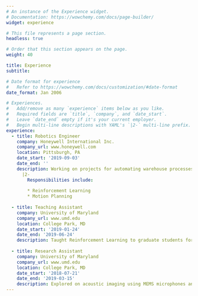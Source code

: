 ```yaml
---
# An instance of the Experience widget.
# Documentation: https://wowchemy.com/docs/page-builder/
widget: experience

# This file represents a page section.
headless: true

# Order that this section appears on the page.
weight: 40

title: Experience
subtitle:

# Date format for experience
#   Refer to https://wowchemy.com/docs/customization/#date-format
date_format: Jan 2006

# Experiences.
#   Add/remove as many `experience` items below as you like.
#   Required fields are `title`, `company`, and `date_start`.
#   Leave `date_end` empty if it's your current employer.
#   Begin multi-line descriptions with YAML's `|2-` multi-line prefix.
experience:
  - title: Robotics Engineer
    company: Honeywell International Inc.
    company_url: www.honeywell.com
    location: Pittsburgh, PA
    date_start: '2019-09-03'
    date_end: ''
    description: Working on projects for automating warehouse processes by deploying smart robotics solutions.
      |2-
        Responsibilities include:
        
        * Reinforcement Learning
        * Motion Planning
        
  - title: Teaching Assistant
    company: University of Maryland
    company_url: www.umd.edu
    location: College Park, MD
    date_start: '2019-01-24'
    date_end: '2019-06-24'
    description: Taught Reinforcement Learning to graduate students for the course "Introduction to Reinforcement Learning" by professor Donald Sofge.
  
  - title: Research Assistant
    company: University of Maryland
    company_url: www.umd.edu
    location: College Park, MD
    date_start: '2018-07-21'
    date_end: '2019-03-15'
    description: Explored on acoustic imaging using MEMS microphones and effect of using metamaterial to amplify signals, to enhance autonomous driving sensing systems. Worked on image and signal processing, noise filtering, system designing, and result evaluation. Mechanical Component Designing and implementing experimental requirements.
---
```

